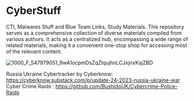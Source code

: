 # CyberStuff
CTI, Malwares Stuff and Blue Team Links, Study Materials.
This repository serves as a comprehensive collection of diverse materials compiled from various authors. It acts as a centralized hub, encompassing a wide range of related materials, making it a convenient one-stop shop for accessing most of the relevant content.

![1000_F_547979051_9wA1ocpmDsZqZIqujhnLCJxjnxKsjZBD](https://github.com/intelshare/CyberStuff/assets/139314161/819d2986-c3cb-4bc8-a0ea-a27f56dac204)

Russia Ukraine Cybertracker by Cyberknow: https://cyberknow.substack.com/p/update-24-2023-russia-ukraine-war
Cyber Crime Raids : https://github.com/BushidoUK/Cybercrime-Police-Raids

